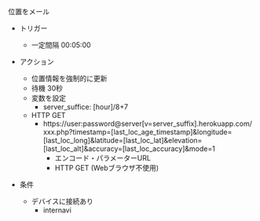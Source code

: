 位置をメール

- トリガー
  - 一定間隔 00:05:00
 
- アクション
  - 位置情報を強制的に更新
  - 待機 30秒
  - 変数を設定
    - server_suffice: \[hour\]/8+7
  - HTTP GET
    - https://user:password@server\[v=server_suffix].herokuapp.com/xxx.php?timestamp=\[last_loc_age_timestamp\]&longitude=\[last_loc_long\]&latitude=\[last_loc_lat]&elevation=\[last_loc_alt\]&accuracy=\[last_loc_accuracy\]&mode=1
      - エンコード・パラメーターURL
      - HTTP GET (Webブラウザ不使用)

- 条件
  - デバイスに接続あり
    - internavi

